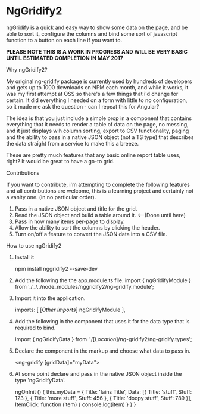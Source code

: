 # NgGridify2

ngGridify is a quick and easy way to show some data on the page, and be able to sort it, configure the columns and bind some sort of javascript function to a button on each line if you want to.

**PLEASE NOTE THIS IS A WORK IN PROGRESS AND WILL BE VERY BASIC UNTIL ESTIMATED COMPLETION IN MAY 2017**

Why ngGridify2?

My original ng-gridify package is currently used by hundreds of developers and gets up to 1000 downloads on NPM each month, and while it works, it was my first attempt at OSS so there's a few things that i'd change for certain. It did everything I needed on a form with little to no configuration, so it made me ask the question - can I repeat this for Angular?

The idea is that you just include a simple prop in a component that contains everything that it needs to render a table of data on the page, no messing, and it just displays wih column sorting, export to CSV functionality, paging and the ability to pass in a native JSON object (not a TS type) that describes the data straight from a service to make this a breeze.

These are pretty much features that any basic online report table uses, right? It would be great to have a go-to grid.

Contributions

If you want to contribute, i'm attempting to complete the following features and all contributions are welcome, this is a learning project and certainly not a vanity one. (in no particular order).

1.  Pass in a native JSON object and title for the grid.
2.  Read the JSON object and build a table around it. <--(Done until here)
3.  Pass in how many items per-page to display.
4.  Allow the ability to sort the columns by clicking the header.
5.  Turn on/off a feature to convert the JSON data into a CSV file.

How to use ngGridify2

1.  Install it

    npm install nggridify2 --save-dev

2.  Add the following the the app.module.ts file.
      import { ngGridifyModule } from './../../node_modules/nggridify2/ng-gridify.module';

3.  Import it into the application.

    imports: [
        [*Other Imports*]
        ngGridifyModule
    ],

4.  Add the following in the component that uses it for the data type that is required to bind.

    import { ngGridifyData } from './[*Location*]/ng-gridify2/ng-gridify.types';

5.  Declare the component in the markup and choose what data to pass in.

    <ng-gridify [gridData]="myData"></ng-gridify>

6.  At some point declare and pass in the native JSON object inside the type 'ngGridifyData'.

    ngOnInit () {
    this.myData = {
        Title: 'Iains Title',
        Data: [{
          Title: 'stuff',
          Stuff: 123
        },
        {
          Title: 'more stuff',
          Stuff: 456
        },
        {
          Title: 'doopy stuff',
          Stuff: 789
        }],
        ItemClick: function (item) {
          console.log(item)
        }
      }
    }

